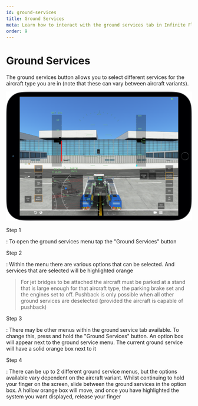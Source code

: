 ```yaml
---
id: ground-services
title: Ground Services
meta: Learn how to interact with the ground services tab in Infinite Flight.
order: 9
---
```


# Ground Services

The ground services button allows you to select different services for the aircraft type you are in (note that these can vary between aircraft variants).



![Ground Services](_images/manual/frames/ground-services1.png)



Step 1

: To open the ground services menu tap the "Ground Services" button



Step 2

: Within the menu there are various options that can be selected. And services that are selected will be highlighted orange



> For jet bridges to be attached the aircraft must be parked at a stand that is large enough for that aircraft type, the parking brake set and the engines set to off. Pushback is only possible when all other ground services are deselected (provided the aircraft is capable of pushback)



Step 3

: There may be other menus within the ground service tab available. To change this, press and hold the "Ground Services" button. An option box will appear next to the ground service menu. The current ground service will have a solid orange box next to it



Step 4

: There can be up to 2 different ground service menus, but the options available vary dependent on the aircraft variant. Whilst continuing to hold your finger on the screen, slide between the ground services in the option box. A hollow orange box will move, and once you have highlighted the system you want displayed, release your finger
